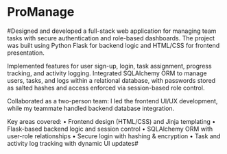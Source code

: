 # ProManage

#Designed and developed a full-stack web application for managing team tasks with secure authentication and role-based dashboards. The project was built using Python Flask for backend logic and HTML/CSS for frontend presentation.

Implemented features for user sign-up, login, task assignment, progress tracking, and activity logging. Integrated SQLAlchemy ORM to manage users, tasks, and logs within a relational database, with passwords stored as salted hashes and access enforced via session-based role control.

Collaborated as a two-person team: I led the frontend UI/UX development, while my teammate handled backend database integration.

Key areas covered:
• Frontend design (HTML/CSS) and Jinja templating
• Flask-based backend logic and session control
• SQLAlchemy ORM with user-role relationships
• Secure login with hashing & encryption
• Task and activity log tracking with dynamic UI updates#
